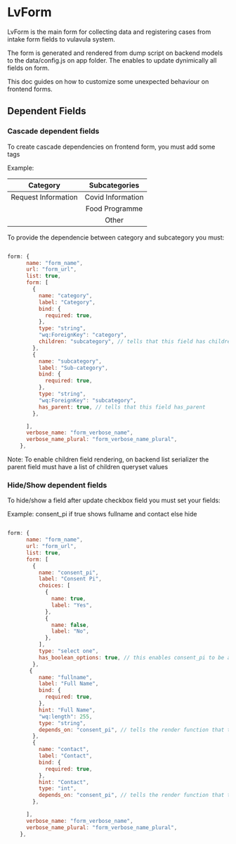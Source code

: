 # LvForm

LvForm is the main form for collecting data and registering cases from intake form fields to vulavula system.

The form is generated and rendered from dump script on backend models to the data/config.js on app folder. The enables to update dynimically all fields on form.

This doc guides on how to customize some unexpected behaviour on frontend forms.

## Dependent Fields

### Cascade dependent fields

To create cascade dependencies on frontend form, you must add some tags

Example:

|      Category       |   Subcategories   |
| :-----------------: | :---------------: |
| Request Information | Covid Information |
|                     |  Food Programme   |
|                     |       Other       |

To provide the dependencie between category and subcategory you must:

```javascript

form: {
      name: "form_name",
      url: "form_url",
      list: true,
      form: [
        {
          name: "category",
          label: "Category",
          bind: {
            required: true,
          },
          type: "string",
          "wq:ForeignKey": "category",
          children: "subcategory", // tells that this field has children and the option values in field must be renderend after the it's value selection
        },
        {
          name: "subcategory",
          label: "Sub-category",
          bind: {
            required: true,
          },
          type: "string",
          "wq:ForeignKey": "subcategory",
          has_parent: true, // tells that this field has_parent
        },

      ],
      verbose_name: "form_verbose_name",
      verbose_name_plural: "form_verbose_name_plural",
    },

```

Note: To enable children field rendering, on backend list serializer the parent field must have a list of children queryset values



### Hide/Show dependent fields

To hide/show a field after update checkbox field you must set your fields:

Example: consent_pi if true shows fullname and contact else hide

```javascript

form: {
      name: "form_name",
      url: "form_url",
      list: true,
      form: [
        {
          name: "consent_pi",
          label: "Consent Pi",
          choices: [
            {
              name: true,
              label: "Yes",
            },
            {
              name: false,
              label: "No",
            },
          ],
          type: "select one",
          has_boolean_options: true, // this enables consent_pi to be a checkbox field
        },
       {
          name: "fullname",
          label: "Full Name",
          bind: {
            required: true,
          },
          hint: "Full Name",
          "wq:length": 255,
          type: "string",
          depends_on: "consent_pi", // tells the render function that this field will be shown if consent_pi is true
        },
        {
          name: "contact",
          label: "Contact",
          bind: {
            required: true,
          },
          hint: "Contact",
          type: "int",
          depends_on: "consent_pi", // tells the render function that this field will be shown if consent_pi is true
        },

      ],
      verbose_name: "form_verbose_name",
      verbose_name_plural: "form_verbose_name_plural",
    },

```
